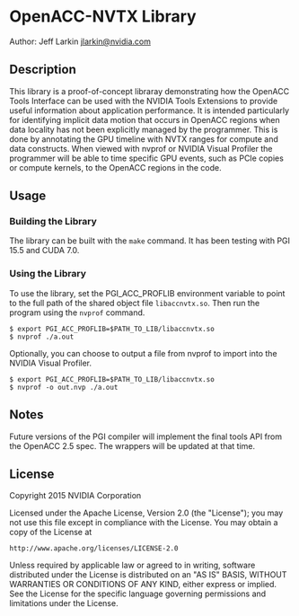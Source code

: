 OpenACC-NVTX Library
====================
Author: Jeff Larkin <jlarkin@nvidia.com>

Description
-----------
This library is a proof-of-concept libraray demonstrating how the OpenACC Tools
Interface can be used with the NVIDIA Tools Extensions to provide useful
information about application performance. It is intended particularly for
identifying implicit data motion that occurs in OpenACC regions when data
locality has not been explicitly managed by the programmer. This is done by
annotating the GPU timeline with NVTX ranges for compute and data constructs.
When viewed with nvprof or NVIDIA Visual Profiler the programmer will be able
to time specific GPU events, such as PCIe copies or compute kernels, to the
OpenACC regions in the code.

Usage
-----

### Building the Library ###
The library can be built with the `make` command. It has been testing with PGI
15.5 and CUDA 7.0.

### Using the Library ###
To use the library, set the PGI_ACC_PROFLIB environment variable to point to
the full path of the shared object file `libaccnvtx.so`. Then run the program
using the `nvprof` command.

    $ export PGI_ACC_PROFLIB=$PATH_TO_LIB/libaccnvtx.so
    $ nvprof ./a.out

Optionally, you can choose to output a file from nvprof to import into the NVIDIA
Visual Profiler.

    $ export PGI_ACC_PROFLIB=$PATH_TO_LIB/libaccnvtx.so
    $ nvprof -o out.nvp ./a.out


Notes
-----
Future versions of the PGI compiler will implement the final tools API from the
OpenACC 2.5 spec. The wrappers will be updated at that time.

License
-------
Copyright 2015 NVIDIA Corporation

Licensed under the Apache License, Version 2.0 (the "License");
you may not use this file except in compliance with the License.
You may obtain a copy of the License at

    http://www.apache.org/licenses/LICENSE-2.0

Unless required by applicable law or agreed to in writing, software
distributed under the License is distributed on an "AS IS" BASIS,
WITHOUT WARRANTIES OR CONDITIONS OF ANY KIND, either express or implied.
See the License for the specific language governing permissions and
limitations under the License.
